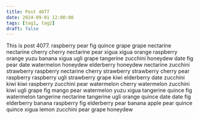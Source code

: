 ```yaml
---
title: Post 4077
date: 2024-09-01 12:00:00
tags: [tag1, tag2]
draft: false
---
```

This is post 4077.
raspberry
pear
fig
quince
grape
grape
nectarine
nectarine
cherry
cherry
nectarine
pear
xigua
xigua
orange
raspberry
orange
yuzu
banana
xigua
ugli
grape
tangerine
zucchini
honeydew
date
fig
pear
date
watermelon
honeydew
elderberry
honeydew
nectarine
zucchini
strawberry
raspberry
nectarine
cherry
strawberry
strawberry
cherry
pear
raspberry
raspberry
ugli
strawberry
grape
kiwi
elderberry
date
zucchini
kiwi
kiwi
raspberry
zucchini
pear
watermelon
cherry
watermelon
zucchini
kiwi
ugli
grape
fig
mango
pear
watermelon
yuzu
xigua
tangerine
quince
fig
watermelon
tangerine
nectarine
tangerine
ugli
orange
quince
date
date
fig
elderberry
banana
raspberry
fig
elderberry
pear
banana
apple
pear
quince
quince
xigua
lemon
zucchini
pear
grape
honeydew
